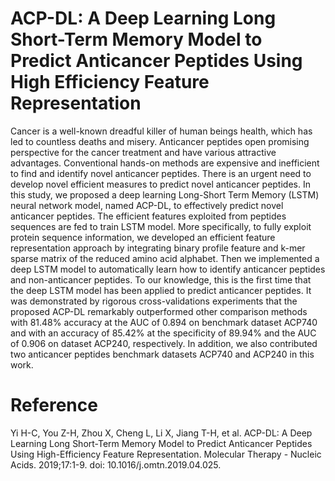 # ACP-DL: A Deep Learning Long Short-Term Memory Model to Predict Anticancer Peptides Using High Efficiency Feature Representation

Cancer is a well-known dreadful killer of human beings health, which has led to countless deaths and misery. Anticancer peptides open promising perspective for the cancer treatment and have various attractive advantages. Conventional hands-on methods are expensive and inefficient to find and identify novel anticancer peptides. There is an urgent need to develop novel efficient measures to predict novel anticancer peptides. In this study, we proposed a deep learning Long-Short Term Memory (LSTM) neural network model, named ACP-DL, to effectively predict novel anticancer peptides. The efficient features exploited from peptides sequences are fed to train LSTM model. More specifically, to fully exploit protein sequence information, we developed an efficient feature representation approach by integrating binary profile feature and k-mer sparse matrix of the reduced amino acid alphabet. Then we implemented a deep LSTM model to automatically learn how to identify anticancer peptides and non-anticancer peptides. To our knowledge, this is the first time that the deep LSTM model has been applied to predict anticancer peptides. It was demonstrated by rigorous cross-validations experiments that the proposed ACP-DL remarkably outperformed other comparison methods with 81.48% accuracy at the AUC of 0.894 on benchmark dataset ACP740 and with an accuracy of 85.42% at the specificity of 89.94% and the AUC of 0.906 on dataset ACP240, respectively. In addition, we also contributed two anticancer peptides benchmark datasets ACP740 and ACP240 in this work.

# Reference
Yi H-C, You Z-H, Zhou X, Cheng L, Li X, Jiang T-H, et al. ACP-DL: A Deep Learning Long Short-Term Memory Model to Predict Anticancer Peptides Using High-Efficiency Feature Representation. Molecular Therapy - Nucleic Acids. 2019;17:1-9. doi: 10.1016/j.omtn.2019.04.025.

